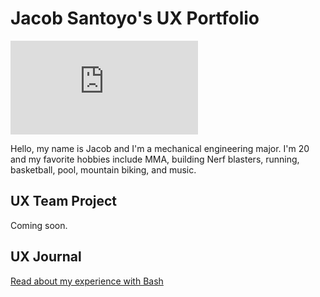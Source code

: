 # Jacob Santoyo's UX Portfolio

![alt text](https://github.com/UsabilityEngineering/ux-portfolio-JacobyJohnson34/files/12415064/IMG_5998.HEIC.pdf)

Hello, my name is Jacob and I'm a mechanical engineering major. I'm 20 and my favorite hobbies include MMA, building Nerf blasters, running, basketball, pool, mountain biking, and music.

## UX Team Project

Coming soon.

## UX Journal

[Read about my experience with Bash](j01/)
